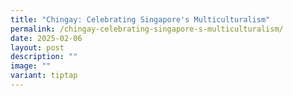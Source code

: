 ```yaml
---
title: "Chingay: Celebrating Singapore's Multiculturalism"
permalink: /chingay-celebrating-singapore-s-multiculturalism/
date: 2025-02-06
layout: post
description: ""
image: ""
variant: tiptap
---
```

